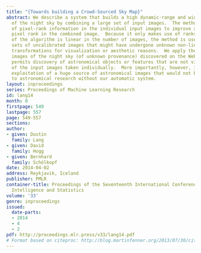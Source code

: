 ```yaml
---
title: "{Towards building a Crowd-Sourced Sky Map}"
abstract: We describe a system that builds a high dynamic-range and wide-angle image
  of the night sky by combining a large set of input images.  The method makes use
  of pixel-rank information in the individual input images to improve a “consensus”
  pixel rank in the combined image.  Because it only makes use of ranks and the complexity
  of the algorithm is linear in the number of images, the method is useful for large
  sets of uncalibrated images that might have undergone unknown non-linear tone mapping
  transformations for visualization or aesthetic reasons.  We apply the method to
  images of the night sky (of unknown provenance) discovered on the Web.  The method
  permits discovery of astronomical objects or features that are not visible in any
  of the input images taken individually.  More importantly, however, it permits scientific
  exploitation of a huge source of astronomical images that would not be available
  to astronomical research without our automatic system.
layout: inproceedings
series: Proceedings of Machine Learning Research
id: lang14
month: 0
firstpage: 549
lastpage: 557
page: 549-557
sections: 
author:
- given: Dustin
  family: Lang
- given: David
  family: Hogg
- given: Bernhard
  family: Schölkopf
date: 2014-04-02
address: Reykjavik, Iceland
publisher: PMLR
container-title: Proceedings of the Seventeenth International Conference on Artificial
  Intelligence and Statistics
volume: '33'
genre: inproceedings
issued:
  date-parts:
  - 2014
  - 4
  - 2
pdf: http://proceedings.mlr.press/v33/lang14.pdf
# Format based on citeproc: http://blog.martinfenner.org/2013/07/30/citeproc-yaml-for-bibliographies/
---
```

